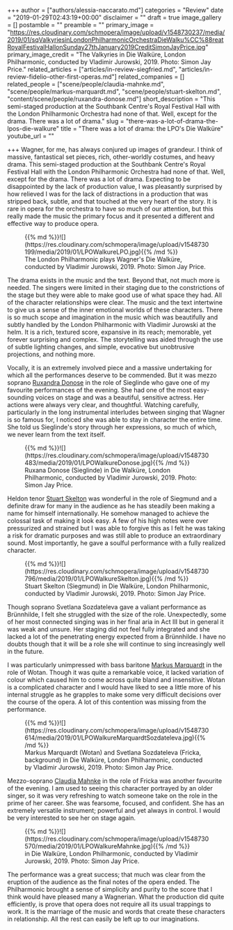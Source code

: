 +++
author = ["authors/alessia-naccarato.md"]
categories = "Review"
date = "2019-01-29T02:43:19+00:00"
disclaimer = ""
draft = true
image_gallery = []
postamble = ""
preamble = ""
primary_image = "https://res.cloudinary.com/schmopera/image/upload/v1548730237/media/2019/01/sqValkyriesinLondonPhilharmonicOrchestraDieWalku%CC%88reatRoyalFestivalHallonSunday27thJanuary2019CreditSimonJayPrice.jpg"
primary_image_credit = "The Valkyries in Die Walküre, London Philharmonic, conducted by Vladimir Jurowski, 2019. Photo: Simon Jay Price."
related_articles = ["articles/in-review-siegfried.md", "articles/in-review-fidelio-other-first-operas.md"]
related_companies = []
related_people = ["scene/people/claudia-mahnke.md", "scene/people/markus-marquardt.md", "scene/people/stuart-skelton.md", "content/scene/people/ruxandra-donose.md"]
short_description = "This semi-staged production at the Southbank Centre's Royal Festival Hall with the London Philharmonic Orchestra had none of that. Well, except for the drama. There was a lot of drama."
slug = "there-was-a-lot-of-drama-the-lpos-die-walkure"
title = "There was a lot of drama: the LPO's Die Walküre"
youtube_url = ""

+++
Wagner, for me, has always conjured up images of grandeur. I think of massive, fantastical set pieces, rich, other-worldly costumes, and heavy drama. This semi-staged production at the Southbank Centre's Royal Festival Hall with the London Philharmonic Orchestra had none of that. Well, except for the drama. There was a lot of drama. Expecting to be disappointed by the lack of production value, I was pleasantly surprised by how relieved I was for the lack of distractions in a production that was stripped back, subtle, and that touched at the very heart of the story. It is rare in opera for the orchestra to have so much of our attention, but this really made the music the primary focus and it presented a different and effective way to produce opera.

<figure data-type="image">{{% md %}}![](https://res.cloudinary.com/schmopera/image/upload/v1548730199/media/2019/01/LPOWalkureLPO.jpg){{% /md %}}

<figcaption>The London Philharmonic plays Wagner's Die Walküre, conducted by Vladimir Jurowski, 2019. Photo: Simon Jay Price.</figcaption>

</figure>

The drama exists in the music and the text. Beyond that, not much more is needed. The singers were limited in their staging due to the constrictions of the stage but they were able to make good use of what space they had. All of the character relationships were clear. The music and the text intertwine to give us a sense of the inner emotional worlds of these characters. There is so much scope and imagination in the music which was beautifully and subtly handled by the London Philharmonic with Vladimir Jurowski at the helm. It is a rich, textured score, expansive in its reach; memorable, yet forever surprising and complex. The storytelling was aided through the use of subtle lighting changes, and simple, evocative but unobtrusive projections, and nothing more.

Vocally, it is an extremely involved piece and a massive undertaking for which all the performances deserve to be commended. But it was mezzo soprano [Ruxandra Donose](/scene/people/ruxana-donose/) in the role of Sieglinde who gave one of my favourite performances of the evening. She had one of the most easy-sounding voices on stage and was a beautiful, sensitive actress. Her actions were always very clear, and thoughtful. Watching carefully, particularly in the long instrumental interludes between singing that Wagner is so famous for, I noticed she was able to stay in character the entire time. She told us Sieglinde's story through her expressions, so much of which, we never learn from the text itself.

<figure data-type="image">{{% md %}}![](https://res.cloudinary.com/schmopera/image/upload/v1548730483/media/2019/01/LPOWalkureDonose.jpg){{% /md %}}

<figcaption>Ruxana Donose (Sieglinde) in Die Walküre, London Philharmonic, conducted by Vladimir Jurowski, 2019. Photo: Simon Jay Price.</figcaption>

</figure>

Heldon tenor [Stuart Skelton](/scene/people/stuart-skelton/) was wonderful in the role of Siegmund and a definite draw for many in the audience as he has steadily been making a name for himself internationally. He somehow managed to achieve the colossal task of making it look easy. A few of his high notes were over pressurized and strained but I was able to forgive this as I felt he was taking a risk for dramatic purposes and was still able to produce an extraordinary sound. Most importantly, he gave a soulful performance with a fully realized character.

<figure data-type="image">{{% md %}}![](https://res.cloudinary.com/schmopera/image/upload/v1548730796/media/2019/01/LPOWalkureSkelton.jpg){{% /md %}}

<figcaption>Stuart Skelton (Siegmund) in Die Walküre, London Philharmonic, conducted by Vladimir Jurowski, 2019. Photo: Simon Jay Price.</figcaption>

</figure>

Though soprano Svetlana Sozdateleva gave a valiant performance as Brünnhilde, I felt she struggled with the size of the role. Unexpectedly, some of her most connected singing was in her final aria in Act III but in general it was weak and unsure. Her staging did not feel fully integrated and she lacked a lot of the penetrating energy expected from a Brünnhilde. I have no doubts though that it will be a role she will continue to sing increasingly well in the future.

I was particularly unimpressed with bass baritone [Markus Marquardt](/scene/people/markus-marquardt/) in the role of Wotan. Though it was quite a remarkable voice, it lacked variation of colour which caused him to come across quite bland and insensitive. Wotan is a complicated character and I would have liked to see a little more of his internal struggle as he grapples to make some very difficult decisions over the course of the opera. A lot of this contention was missing from the performance.

<figure data-type="image">{{% md %}}![](https://res.cloudinary.com/schmopera/image/upload/v1548730614/media/2019/01/LPOWalkureMarquardtSozdateleva.jpg){{% /md %}}

<figcaption>Markus Marquardt (Wotan) and Svetlana Sozdateleva (Fricka, background) in Die Walküre, London Philharmonic, conducted by Vladimir Jurowski, 2019. Photo: Simon Jay Price.</figcaption>

</figure>

Mezzo-soprano [Claudia Mahnke](/scene/people/claudia-mahnke/) in the role of Fricka was another favourite of the evening. I am used to seeing this character portrayed by an older singer, so it was very refreshing to watch someone take on the role in the prime of her career. She was fearsome, focused, and confident. She has an extremely versatile instrument; powerful and yet always in control. I would be very interested to see her on stage again.

<figure data-type="image">{{% md %}}![](https://res.cloudinary.com/schmopera/image/upload/v1548730570/media/2019/01/LPOWalkureMahnke.jpg){{% /md %}}

<figcaption>in Die Walküre, London Philharmonic, conducted by Vladimir Jurowski, 2019. Photo: Simon Jay Price.</figcaption>

</figure>

The performance was a great success; that much was clear from the eruption of the audience as the final notes of the opera ended. The Philharmonic brought a sense of simplicity and purity to the score that I think would have pleased many a Wagnerian. What the production did quite efficiently, is prove that opera does not require all its usual trappings to work. It is the marriage of the music and words that create these characters in relationship. All the rest can easily be left up to our imaginations.